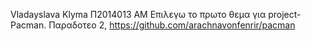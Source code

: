 Vladayslava Klyma
Π2014013 ΑΜ 
Επιλεγω το πρωτο θεμα για project- Pacman.
Παραδοτεο 2, https://github.com/arachnavonfenrir/pacman
